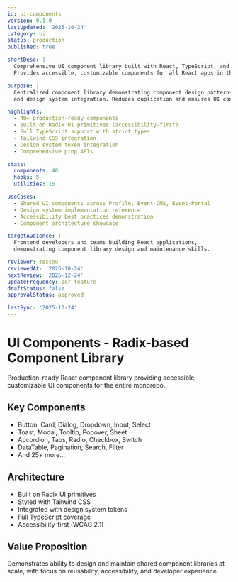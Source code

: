 ```yaml
---
id: ui-components
version: 0.1.0
lastUpdated: '2025-10-24'
category: ui
status: production
published: true

shortDesc: |
  Comprehensive UI component library built with React, TypeScript, and Radix UI primitives.
  Provides accessible, customizable components for all React apps in the monorepo.

purpose: |
  Centralized component library demonstrating component design patterns, reusability strategies,
  and design system integration. Reduces duplication and ensures UI consistency across apps.

highlights:
  - 40+ production-ready components
  - Built on Radix UI primitives (accessibility-first)
  - Full TypeScript support with strict types
  - Tailwind CSS integration
  - Design system token integration
  - Comprehensive prop APIs

stats:
  components: 40
  hooks: 5
  utilities: 15

useCases:
  - Shared UI components across Profile, Event-CMS, Event-Portal
  - Design system implementation reference
  - Accessibility best practices demonstration
  - Component architecture showcase

targetAudience: |
  Frontend developers and teams building React applications,
  demonstrating component library design and maintenance skills.

reviewer: tessou
reviewedAt: '2025-10-24'
nextReview: '2025-12-24'
updateFrequency: per-feature
draftStatus: false
approvalStatus: approved

lastSync: '2025-10-24'
---
```


# UI Components - Radix-based Component Library

Production-ready React component library providing accessible, customizable UI components for the entire monorepo.

## Key Components

- Button, Card, Dialog, Dropdown, Input, Select
- Toast, Modal, Tooltip, Popover, Sheet
- Accordion, Tabs, Radio, Checkbox, Switch
- DataTable, Pagination, Search, Filter
- And 25+ more...

## Architecture

- Built on Radix UI primitives
- Styled with Tailwind CSS
- Integrated with design system tokens
- Full TypeScript coverage
- Accessibility-first (WCAG 2.1)

## Value Proposition

Demonstrates ability to design and maintain shared component libraries at scale,
with focus on reusability, accessibility, and developer experience.

